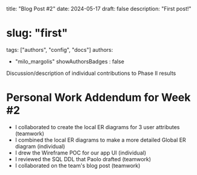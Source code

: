 title: "Blog Post #2"
date: 2024-05-17
draft: false
description: "First post!"
# slug: "first"
tags: ["authors", "config", "docs"]
authors:
  - "milo_margolis"
showAuthorsBadges : false

Discussion/description of individual contributions to Phase II results
# Personal Work Addendum for Week #2
- I collaborated to create the local ER diagrams for 3 user attributes (teamwork)
- I combined the local ER diagrams to make a more detailed Global ER diagram (individual)
- I drew the Wireframe POC for our app UI (individual)
- I reviewed the SQL DDL that Paolo drafted (teamwork)
- I collaborated on the team's blog post (teamwork)
